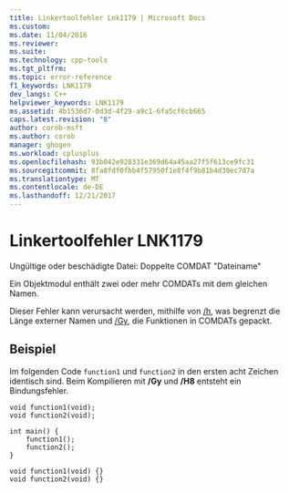 ```yaml
---
title: Linkertoolfehler Lnk1179 | Microsoft Docs
ms.custom: 
ms.date: 11/04/2016
ms.reviewer: 
ms.suite: 
ms.technology: cpp-tools
ms.tgt_pltfrm: 
ms.topic: error-reference
f1_keywords: LNK1179
dev_langs: C++
helpviewer_keywords: LNK1179
ms.assetid: 4b1536d7-0d3d-4f29-a9c1-6fa5cf6cb665
caps.latest.revision: "8"
author: corob-msft
ms.author: corob
manager: ghogen
ms.workload: cplusplus
ms.openlocfilehash: 93b042e928331e369d64a45aa27f5f613ce9fc31
ms.sourcegitcommit: 8fa8fdf0fbb4f57950f1e8f4f9b81b4d39ec7d7a
ms.translationtype: MT
ms.contentlocale: de-DE
ms.lasthandoff: 12/21/2017
---
```

# <a name="linker-tools-error-lnk1179"></a>Linkertoolfehler LNK1179
Ungültige oder beschädigte Datei: Doppelte COMDAT "Dateiname"  
  
 Ein Objektmodul enthält zwei oder mehr COMDATs mit dem gleichen Namen.  
  
 Dieser Fehler kann verursacht werden, mithilfe von [/h](../../build/reference/h-restrict-length-of-external-names.md), was begrenzt die Länge externer Namen und [/Gy](../../build/reference/gy-enable-function-level-linking.md), die Funktionen in COMDATs gepackt.  
  
## <a name="example"></a>Beispiel  
 Im folgenden Code `function1` und `function2` in den ersten acht Zeichen identisch sind. Beim Kompilieren mit **/Gy** und **/H8** entsteht ein Bindungsfehler.  
  
```  
void function1(void);  
void function2(void);  
  
int main() {  
    function1();  
    function2();  
}  
  
void function1(void) {}  
void function2(void) {}  
```